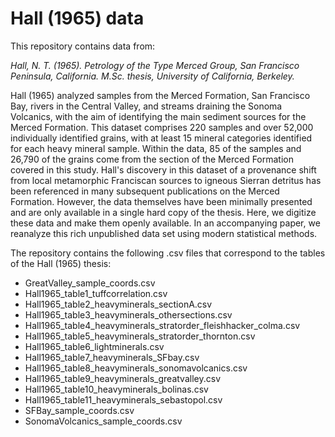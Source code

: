 # Hall (1965) data

This repository contains data from:

*Hall, N. T. (1965). Petrology of the Type Merced Group, San Francisco Peninsula, California. M.Sc. thesis, University of California, Berkeley.*

Hall (1965) analyzed samples from the Merced Formation, San Francisco Bay, rivers in the Central Valley, and streams draining the Sonoma Volcanics, with the aim of identifying the main sediment sources for the Merced Formation. This dataset comprises 220 samples and over 52,000 individually identified grains, with at least 15 mineral categories identified for each heavy mineral sample. Within the data, 85 of the samples and 26,790 of the grains come from the section of the Merced Formation covered in this study. Hall's discovery in this dataset of a provenance shift from local metamorphic Franciscan sources to igneous Sierran detritus has been referenced in many subsequent publications on the Merced Formation. However, the data themselves have been minimally presented and are only available in a single hard copy of the thesis. Here, we digitize these data and make them openly available. In an accompanying paper, we reanalyze this rich unpublished data set using modern statistical methods.  

The repository contains the following .csv files that correspond to the tables of the Hall (1965) thesis:
- GreatValley_sample_coords.csv
- Hall1965_table1_tuffcorrelation.csv
- Hall1965_table2_heavyminerals_sectionA.csv
- Hall1965_table3_heavyminerals_othersections.csv
- Hall1965_table4_heavyminerals_stratorder_fleishhacker_colma.csv
- Hall1965_table5_heavyminerals_stratorder_thornton.csv
- Hall1965_table6_lightminerals.csv
- Hall1965_table7_heavyminerals_SFbay.csv
- Hall1965_table8_heavyminerals_sonomavolcanics.csv
- Hall1965_table9_heavyminerals_greatvalley.csv
- Hall1965_table10_heavyminerals_bolinas.csv
- Hall1965_table11_heavyminerals_sebastopol.csv
- SFBay_sample_coords.csv
- SonomaVolcanics_sample_coords.csv
